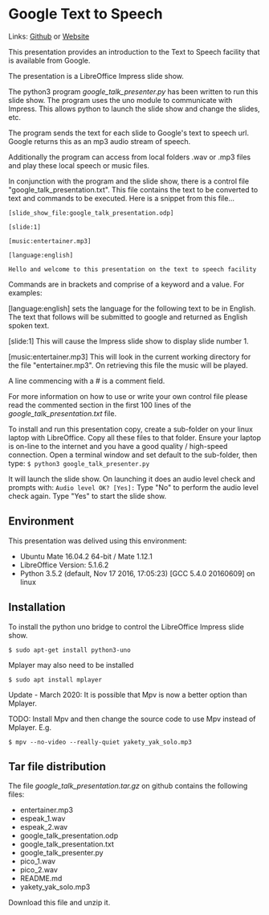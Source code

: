 # Google Text to Speech
Links: [Github](https://github.com/irsbugs/meetings/blob/master/2017/2017-05-08/ian-google-talk/README.md) or [Website](https://irsbugs.github.io/meetings/2017/2017-05-08/ian-google-talk/) 

This presentation provides an introduction to the Text to Speech facility that is available from Google.

The presentation is a LibreOffice Impress slide show.

The python3 program *google_talk_presenter.py* has been written to run this slide show. The program uses the uno module to communicate with Impress. This allows python to launch the slide show and change the slides, etc.

The program sends the text for each slide to Google's text to speech url. Google returns this as an mp3 audio stream of speech.

Additionally the program can access from local folders .wav or .mp3 files and play these local speech or music files.

In conjunction with the program and the slide show, there is a control file "google_talk_presentation.txt". This file contains the text to be converted to text and commands to be executed. Here is a snippet from this file...

```
[slide_show_file:google_talk_presentation.odp]  
     
[slide:1]

[music:entertainer.mp3]

[language:english]

Hello and welcome to this presentation on the text to speech facility
```

Commands are in brackets and comprise of a keyword and a value. For examples:
 
[language:english] sets the language for the following text to be in English.
The text that follows will be submitted to google and returned as English spoken text.

[slide:1]
This will cause the Impress slide show to display slide number 1.

[music:entertainer.mp3]
This will look in the current working directory for the file "entertainer.mp3". On retrieving this file the music will be played.

A line commencing with a # is a comment field.

For more information on how to use or write your own control file please read the commented section in the first 100 lines of the *google_talk_presentation.txt* file.


To install and run this presentation copy, create a sub-folder on your linux laptop with LibreOffice. Copy all these files to that folder. Ensure your laptop is on-line to the internet and you have a good quality / high-speed connection. Open a terminal window and set default to the sub-folder, then type:
```$ python3 google_talk_presenter.py```

It will launch the slide show. On launching it does an audio level check and prompts with:
```Audio level OK? [Yes]:```
Type "No" to perform the audio level check again.
Type "Yes" to start the slide show.
 

## Environment
This presentation was delived using this environment:
* Ubuntu Mate 16.04.2 64-bit / Mate 1.12.1
* LibreOffice Version: 5.1.6.2
* Python 3.5.2 (default, Nov 17 2016, 17:05:23) [GCC 5.4.0 20160609] on linux

## Installation
To install the python uno bridge to control the LibreOffice Impress slide show.

`$ sudo apt-get install python3-uno`

Mplayer may also need to be installed

`$ sudo apt install mplayer`

Update - March 2020: It is possible that Mpv is now a better option than Mplayer. 

TODO: Install Mpv and then change the source code to use Mpv instead of Mplayer. E.g.

`$ mpv --no-video --really-quiet yakety_yak_solo.mp3` 


## Tar file distribution

The file *google_talk_presentation.tar.gz* on github contains the following files:
* entertainer.mp3
* espeak_1.wav
* espeak_2.wav
* google_talk_presentation.odp
* google_talk_presentation.txt
* google_talk_presenter.py
* pico_1.wav
* pico_2.wav
* README.md
* yakety_yak_solo.mp3

Download this file and unzip it.
